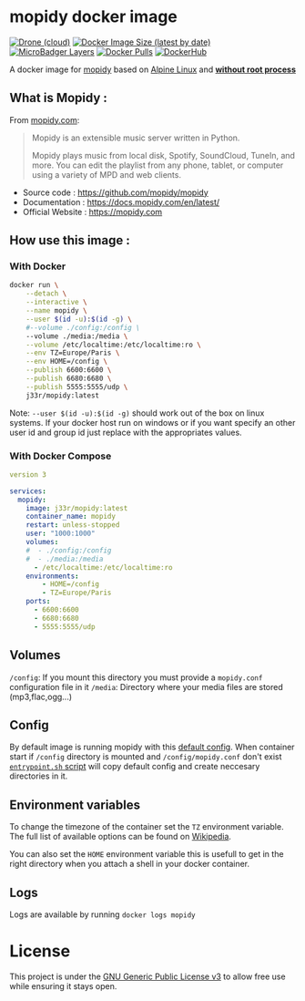 # mopidy docker image

[![Drone (cloud)](https://img.shields.io/drone/build/jee-r/docker-mopidy?&style=flat-square)](https://cloud.drone.io/jee-r/docker-mopidy)
[![Docker Image Size (latest by date)](https://img.shields.io/docker/image-size/j33r/mopidy?style=flat-square)](https://microbadger.com/images/j33r/mopidy)
[![MicroBadger Layers](https://img.shields.io/microbadger/layers/j33r/mopidy?style=flat-square)](https://microbadger.com/images/j33r/mopidy)
[![Docker Pulls](https://img.shields.io/docker/pulls/j33r/mopidy?style=flat-square)](https://hub.docker.com/r/j33r/mopidy)
[![DockerHub](https://shields.io/badge/Dockerhub-j33r/mopidy-%232496ED?logo=docker&style=flat-square)](https://hub.docker.com/r/j33r/mopidy)

A docker image for [mopidy](https://mopidy.com/) based on [Alpine Linux](https://alpinelinux.org) and **[without root process](https://docs.docker.com/develop/develop-images/dockerfile_best-practices/#user)**

## What is Mopidy :

From [mopidy.com](https://mopidy.com):

> Mopidy is an extensible music server written in Python.
>
> Mopidy plays music from local disk, Spotify, SoundCloud, TuneIn, and more. You can edit the playlist from any phone, tablet, or computer using a variety of MPD and web clients.

- Source code : https://github.com/mopidy/mopidy
- Documentation : https://docs.mopidy.com/en/latest/
- Official Website : https://mopidy.com

## How use this image :

### With Docker

```bash
docker run \
    --detach \
    --interactive \
    --name mopidy \
    --user $(id -u):$(id -g) \
    #--volume ./config:/config \
    --volume ./media:/media \
    --volume /etc/localtime:/etc/localtime:ro \
    --env TZ=Europe/Paris \
    --env HOME=/config \
    --publish 6600:6600 \
    --publish 6680:6680 \
    --publish 5555:5555/udp \
    j33r/mopidy:latest
```

Note: `--user $(id -u):$(id -g)` should work out of the box on linux systems. If your docker host run on windows or if you want specify an other user id and group id just replace with the appropriates values.   

### With Docker Compose

```yaml
version 3

services:
  mopidy:
    image: j33r/mopidy:latest
    container_name: mopidy
    restart: unless-stopped
    user: "1000:1000"
    volumes:
    #  - ./config:/config
    #  - ./media:/media
      - /etc/localtime:/etc/localtime:ro
    environments:
        - HOME=/config
        - TZ=Europe/Paris
    ports:
      - 6600:6600
      - 6680:6680
      - 5555:5555/udp
```

## Volumes

`/config`: If you mount this directory you must provide a `mopidy.conf` configuration file in it
`/media`: Directory where your media files are stored (mp3,flac,ogg...)

## Config

By default image is running mopidy with this [default config](rootfs/etc/default/mopidy.conf). 
When container start if `/config` directory is mounted and `/config/mopidy.conf` don't exist [`entrypoint.sh` script](rootfs/usr/local/bin/entrypoint.sh) will copy default config and create neccesary directories in it. 

## Environment variables

To change the timezone of the container set the `TZ` environment variable. The full list of available options can be found on [Wikipedia](https://en.wikipedia.org/wiki/List_of_tz_database_time_zones).

You can also set the `HOME` environment variable this is usefull to get in the right directory when you attach a shell in your docker container.

## Logs

Logs are available by running `docker logs mopidy`

# License

This project is under the [GNU Generic Public License v3](LICENSE) to allow free use while ensuring it stays open.

